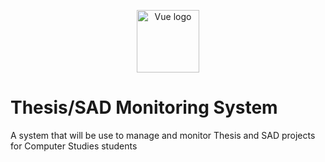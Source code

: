 <p align="center"><a href="https://vuejs.org" target="_blank" rel="noopener noreferrer"><img width="100" src="https://vuejs.org/images/logo.png" alt="Vue logo"></a></p>


# Thesis/SAD Monitoring System
A system that will be use to manage and monitor Thesis and SAD projects for Computer Studies students
